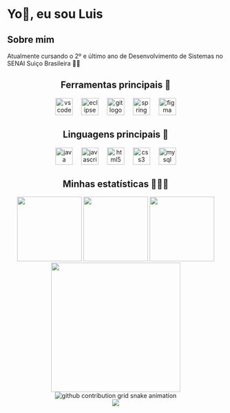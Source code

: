 <h1 align="left">Yo👋, eu sou Luis</h1>

<h2 align="left">Sobre mim</h2>

<p align="left">Atualmente cursando o 2º e último ano de Desenvolvimento de Sistemas no SENAI Suiço Brasileira 🏫📖</p>

<h2 align="center">Ferramentas principais 🔧</h2>

<div align="center">
  <img src="https://cdn.jsdelivr.net/gh/devicons/devicon/icons/vscode/vscode-original.svg" height="40" alt="vscode logo" />
  <img width="12" />
  <img src="https://skillicons.dev/icons?i=eclipse" height="40" alt="eclipse logo" />
  <img width="12" />
  <img src="https://skillicons.dev/icons?i=git" height="40" alt="git logo" />
  <img width="12" />
  <img src="https://skillicons.dev/icons?i=spring" height="40" alt="spring logo" />
  <img width="12" />
  <img src="https://skillicons.dev/icons?i=figma" height="40" alt="figma logo" />
</div>

<h2 align="center">Linguagens principais 👾</h2>

<div align="center">
  <img src="https://cdn.jsdelivr.net/gh/devicons/devicon/icons/java/java-original.svg" height="40" alt="java logo" />
  <img width="12" />
  <img src="https://cdn.jsdelivr.net/gh/devicons/devicon/icons/javascript/javascript-plain.svg" height="40" alt="javascript logo" />
  <img width="12" />
  <img src="https://cdn.jsdelivr.net/gh/devicons/devicon/icons/html5/html5-original.svg" height="40" alt="html5 logo" />
  <img width="12" />
  <img src="https://cdn.jsdelivr.net/gh/devicons/devicon/icons/css3/css3-original.svg" height="40" alt="css3 logo" />
  <img width="12" />
  <img src="https://cdn.jsdelivr.net/gh/devicons/devicon/icons/mysql/mysql-original.svg" height="40" alt="mysql logo" />
</div>

<h2 align="center">Minhas estatísticas 🧑🏻‍💻</h2>

<div align="center">
  <!-- Stats -->
  <img src="https://github-readme-stats.vercel.app/api?username=LuisCantieri&show_icons=true&theme=midnight-purple&count_private=true&hide_border=false" height="150" />
  
  <!-- Linguagens -->
  <img src="https://github-readme-stats.vercel.app/api/top-langs/?username=LuisCantieri&layout=compact&theme=midnight-purple&langs_count=6&hide_border=false" height="150" />
  
  <!-- Streak -->
  <img src="https://streak-stats.demolab.com/?user=LuisCantieri&theme=midnight-purple&hide_border=false" height="150" />
</div>

<!-- Graph -->
<div align="center">
  <img src="https://github-readme-activity-graph.vercel.app/graph?username=LuisCantieri&theme=react-dark&area=true&hide_border=false" height="300" />
</div>

<!-- Snake animation -->
<div align="center">
  <picture>
    <source media="(prefers-color-scheme: dark)" srcset="https://raw.githubusercontent.com/LuisCantieri/LuisCantieri/output/github-contribution-grid-snake-dark.svg" />
    <source media="(prefers-color-scheme: light)" srcset="https://raw.githubusercontent.com/LuisCantieri/LuisCantieri/output/github-contribution-grid-snake.svg" />
    <img alt="github contribution grid snake animation" src="https://raw.githubusercontent.com/LuisCantieri/LuisCantieri/output/github-contribution-grid-snake.svg" />
  </picture>
</div>

<!-- Contador de visitas -->
<div align="center">
  <img src="https://profile-counter.glitch.me/LuisCantieri/count.svg?" />
</div>
